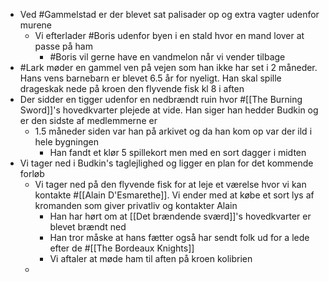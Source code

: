 - Ved #Gammelstad er der blevet sat palisader op og extra vagter udenfor murene
	- Vi efterlader #Boris udenfor byen i en stald hvor en mand lover at passe på ham
		- #Boris vil gerne have en vandmelon når vi vender tilbage
- #Lark møder en gammel ven på vejen som han ikke har set i 2 måneder. Hans vens barnebarn er blevet 6.5 år for nyeligt. Han skal spille drageskak nede på kroen den flyvende fisk kl 8 i aften
- Der sidder en tigger udenfor en nedbrændt ruin hvor #[[The Burning Sword]]'s hovedkvarter plejede at vide. Han siger han hedder Budkin og er den sidste af medlemmerne er
	- 1.5 måneder siden var han på arkivet og da han kom op var der ild i hele bygningen
		- Han fandt et klør 5 spillekort men med en sort dagger i midten
- Vi tager ned i Budkin's taglejlighed og ligger en plan for det kommende forløb
	- Vi tager ned på den flyvende fisk for at leje et værelse hvor vi kan kontakte #[[Alain D'Esmarethe]]. Vi ender med at købe et sort lys af kromanden som giver privatliv og kontakter Alain
		- Han har hørt om at [[Det brændende sværd]]'s hovedkvarter er blevet brændt ned
		- Han tror måske at hans fætter også har sendt folk ud for a lede efter de #[[The Bordeaux Knights]]
		- Vi aftaler at møde ham til aften på kroen kolibrien
	-